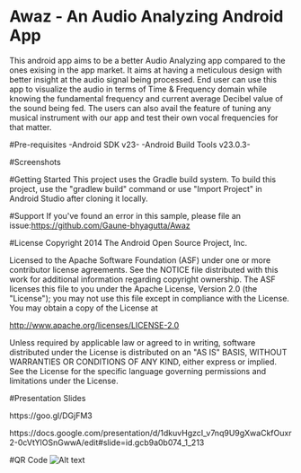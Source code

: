 # Awaz - An Audio Analyzing Android App
This android app aims to be a better Audio Analyzing app compared to the ones exising in the app market. It aims at having a meticulous design with better insight at the audio signal being processed. End user can use this app to visualize the audio in terms of Time & Frequency domain while knowing the fundamental frequency and current average Decibel value of the sound being fed.
The users can also avail the feature of tuning any musical instrument with our app and test their own vocal frequencies for that matter.

#Pre-requisites
-Android SDK v23-
-Android Build Tools v23.0.3-

#Screenshots


#Getting Started
This project uses the Gradle build system. To build this project, use the "gradlew build" command or use "Import Project" in Android Studio after cloning it locally.

#Support
If you've found an error in this sample, please file an issue:https://github.com/Gaune-bhyagutta/Awaz

#License
Copyright 2014 The Android Open Source Project, Inc.

Licensed to the Apache Software Foundation (ASF) under one or more contributor license agreements. See the NOTICE file distributed with this work for additional information regarding copyright ownership. The ASF licenses this file to you under the Apache License, Version 2.0 (the "License"); you may not use this file except in compliance with the License. You may obtain a copy of the License at

http://www.apache.org/licenses/LICENSE-2.0

Unless required by applicable law or agreed to in writing, software distributed under the License is distributed on an "AS IS" BASIS, WITHOUT WARRANTIES OR CONDITIONS OF ANY KIND, either express or implied. See the License for the specific language governing permissions and limitations under the License.

#Presentation Slides
<p>https://goo.gl/DGjFM3
<p>https://docs.google.com/presentation/d/1dkuvHgzcI_v7nq9U9gXwaCkfOuxr2-0cVtYlOSnGwwA/edit#slide=id.gcb9a0b074_1_213

#QR Code
![Alt text](https://goo.gl/DGjFM3.qr "Optional title")
